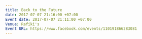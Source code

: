 ```yaml
---
title: Back to the Future
date: 2017-07-07 21:16:00 +07:00
Event date: 2017-07-07 21:11:00 +07:00
Venue: Rafiki's
Event URL: https://www.facebook.com/events/110191866283081
---
```


